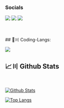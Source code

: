 <h3 align="left">Socials</h3>

[![](https://skillicons.dev/icons?i=discord)](https://discord.gg/PMFjPuFeqw)
[![](https://skillicons.dev/icons?i=twitch)](https://www.twitch.tv/blonicx)
[![](https://skillicons.dev/icons?i=youtube)](https://www.youtube.com/@Blonicx)

<br/>
<br>
## 🚀〣 Coding-Langs:

![](https://skillicons.dev/icons?i=java,html,css,javascript&perline=7)

## 📈〣 Github Stats

  <br/>
    <p float="above">
    <a href="https://github.com/Blonicx/github-readme-stats"><img alt="Github Stats" src="https://github-readme-stats.vercel.app/api?username=Blonicx&show_icons=true&count_private=true&theme=react&hide_border=true&bg_color=0D1117" /></a>
    
  <a href="https://github.com/Blonicx/github-readme-stats"><img alt="Top Langs" src="https://github-readme-stats.vercel.app/api/top-langs/?username=Blonicx&langs_count=8&count_private=true&layout=compact&theme=react&hide_border=true&bg_color=0D1117" /></a>
    </p>
    <br/>
